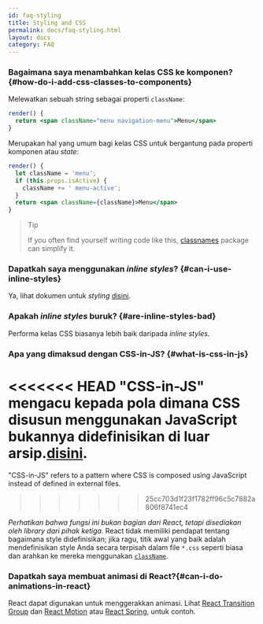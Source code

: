 ```yaml
---
id: faq-styling
title: Styling and CSS
permalink: docs/faq-styling.html
layout: docs
category: FAQ
---
```


### Bagaimana saya menambahkan kelas CSS ke komponen? {#how-do-i-add-css-classes-to-components}

Melewatkan sebuah string sebagai properti `className`:

```jsx
render() {
  return <span className="menu navigation-menu">Menu</span>
}
```

Merupakan hal yang umum bagi kelas CSS untuk bergantung pada properti komponen atau _state_:

```jsx
render() {
  let className = 'menu';
  if (this.props.isActive) {
    className += ' menu-active';
  }
  return <span className={className}>Menu</span>
}
```

>Tip
>
>If you often find yourself writing code like this, [classnames](https://www.npmjs.com/package/classnames#usage-with-reactjs) package can simplify it.

### Dapatkah saya menggunakan _inline styles_? {#can-i-use-inline-styles}

Ya, lihat dokumen untuk _styling_ [disini](/docs/dom-elements.html#style).

### Apakah _inline styles_ buruk? {#are-inline-styles-bad}

Performa kelas CSS biasanya lebih baik daripada _inline styles._

### Apa yang dimaksud dengan CSS-in-JS? {#what-is-css-in-js}

<<<<<<< HEAD
"CSS-in-JS" mengacu kepada pola dimana CSS disusun menggunakan JavaScript bukannya didefinisikan di luar arsip.[disini](https://github.com/MicheleBertoli/css-in-js).
=======
"CSS-in-JS" refers to a pattern where CSS is composed using JavaScript instead of defined in external files.
>>>>>>> 25cc703d1f23f1782ff96c5c7882a806f8741ec4

_Perhatikan bahwa fungsi ini bukan bagian dari React, tetapi disediakan oleh library dari pihak ketiga._ React tidak memiliki pendapat tentang bagaimana style didefinisikan; jika ragu, titik awal yang baik adalah mendefinisikan style Anda secara terpisah dalam file `*.css` seperti biasa dan arahkan ke mereka menggunakan [`className`](/docs/dom-elements.html#classname).

### Dapatkah saya membuat animasi di React?{#can-i-do-animations-in-react}

React dapat digunakan untuk menggerakkan animasi. Lihat [React Transition Group](https://reactcommunity.org/react-transition-group/) dan [React Motion](https://github.com/chenglou/react-motion) atau [React Spring](https://github.com/react-spring/react-spring), untuk contoh.

